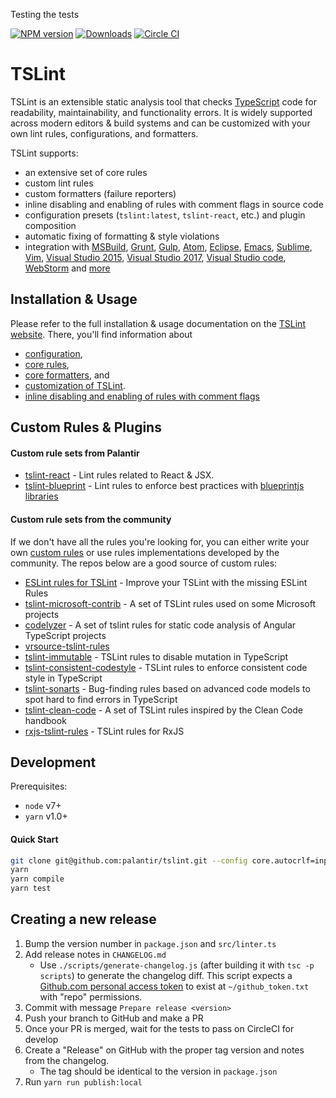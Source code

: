 Testing the tests

[![NPM version](https://badge.fury.io/js/tslint.svg)](http://badge.fury.io/js/tslint)
[![Downloads](http://img.shields.io/npm/dm/tslint.svg)](https://npmjs.org/package/tslint)
[![Circle CI](https://circleci.com/gh/palantir/tslint.svg?style=svg)](https://circleci.com/gh/palantir/tslint)

TSLint
======

TSLint is an extensible static analysis tool that checks [TypeScript](https://github.com/Microsoft/TypeScript) code for readability, maintainability, and functionality errors. It is widely supported across modern editors & build systems and can be customized with your own lint rules, configurations, and formatters.

TSLint supports:

- an extensive set of core rules
- custom lint rules
- custom formatters (failure reporters)
- inline disabling and enabling of rules with comment flags in source code
- configuration presets (`tslint:latest`, `tslint-react`, etc.) and plugin composition
- automatic fixing of formatting & style violations
- integration with [MSBuild](https://github.com/joshuakgoldberg/tslint.msbuild), [Grunt](https://github.com/palantir/grunt-tslint), [Gulp](https://github.com/panuhorsmalahti/gulp-tslint), [Atom](https://github.com/AtomLinter/linter-tslint), [Eclipse](https://github.com/palantir/eclipse-tslint), [Emacs](http://flycheck.org), [Sublime](https://packagecontrol.io/packages/SublimeLinter-contrib-tslint), [Vim](https://github.com/scrooloose/syntastic), [Visual Studio 2015](https://marketplace.visualstudio.com/items?itemName=MadsKristensen.WebAnalyzer), [Visual Studio 2017](https://marketplace.visualstudio.com/items?itemName=RichNewman.TypeScriptAnalyzer), [Visual Studio code](https://marketplace.visualstudio.com/items?itemName=eg2.tslint), [WebStorm](https://www.jetbrains.com/webstorm/help/tslint.html) and [more](https://palantir.github.io/tslint/usage/third-party-tools/)

Installation & Usage
------------

Please refer to the full installation & usage documentation on the [TSLint website](https://palantir.github.io/tslint/). There, you'll find information about
- [configuration](https://palantir.github.io/tslint/usage/configuration/),
- [core rules](https://palantir.github.io/tslint/rules/),
- [core formatters](https://palantir.github.io/tslint/formatters/), and
- [customization of TSLint](https://palantir.github.io/tslint/develop/custom-rules/).
- [inline disabling and enabling of rules with comment flags](https://palantir.github.io/tslint/usage/rule-flags/)

Custom Rules & Plugins
------------

#### Custom rule sets from Palantir

- [tslint-react](https://github.com/palantir/tslint-react) - Lint rules related to React & JSX.
- [tslint-blueprint](https://github.com/palantir/tslint-blueprint) - Lint rules to enforce best practices with [blueprintjs libraries](https://github.com/palantir/blueprint)

#### Custom rule sets from the community

If we don't have all the rules you're looking for, you can either write your own [custom rules](https://palantir.github.io/tslint/develop/custom-rules/) or use rules implementations developed by the community. The repos below are a good source of custom rules:

- [ESLint rules for TSLint](https://github.com/buzinas/tslint-eslint-rules) - Improve your TSLint with the missing ESLint Rules
- [tslint-microsoft-contrib](https://github.com/Microsoft/tslint-microsoft-contrib) - A set of TSLint rules used on some Microsoft projects
- [codelyzer](https://github.com/mgechev/codelyzer) - A set of tslint rules for static code analysis of Angular TypeScript projects
- [vrsource-tslint-rules](https://github.com/vrsource/vrsource-tslint-rules)
- [tslint-immutable](https://github.com/jonaskello/tslint-immutable) - TSLint rules to disable mutation in TypeScript
- [tslint-consistent-codestyle](https://github.com/ajafff/tslint-consistent-codestyle) - TSLint rules to enforce consistent code style in TypeScript
- [tslint-sonarts](https://github.com/SonarSource/SonarTS) - Bug-finding rules based on advanced code models to spot hard to find errors in TypeScript
- [tslint-clean-code](https://github.com/Glavin001/tslint-clean-code) - A set of TSLint rules inspired by the Clean Code handbook
- [rxjs-tslint-rules](https://github.com/cartant/rxjs-tslint-rules) - TSLint rules for RxJS

Development
-----------

Prerequisites:

- `node` v7+
- `yarn` v1.0+

#### Quick Start

```bash
git clone git@github.com:palantir/tslint.git --config core.autocrlf=input --config core.eol=lf
yarn
yarn compile
yarn test
```

Creating a new release
----------------------

1. Bump the version number in `package.json` and `src/linter.ts`
2. Add release notes in `CHANGELOG.md`
    - Use `./scripts/generate-changelog.js` (after building it with `tsc -p scripts`) to generate the changelog diff. This script expects a [Github.com personal access token](https://github.com/settings/tokens) to exist at `~/github_token.txt` with "repo" permissions.
4. Commit with message `Prepare release <version>`
5. Push your branch to GitHub and make a PR
6. Once your PR is merged, wait for the tests to pass on CircleCI for develop
7. Create a "Release" on GitHub with the proper tag version and notes from the changelog.
    - The tag should be identical to the version in `package.json`
8. Run `yarn run publish:local`
